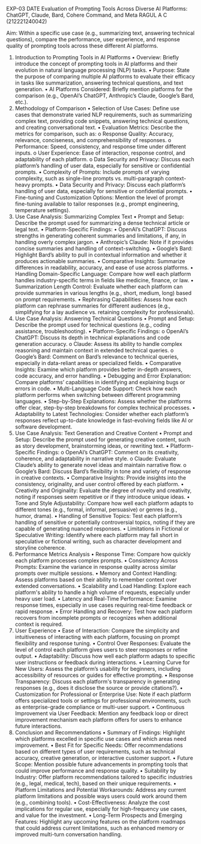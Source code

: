EXP-03
DATE 	Evaluation of Prompting Tools Across Diverse AI Platforms:   
 ChatGPT, Claude, Bard, Cohere Command, and Meta
                                                                                 RAGUL A C (212221240042)
                                                                                                               
Aim: Within a specific use case (e.g., summarizing text, answering technical questions), compare the performance, user experience, and response quality of prompting tools across these different AI platforms.
1. Introduction to Prompting Tools in AI Platforms
•	Overview: Briefly introduce the concept of prompting tools in AI platforms and their evolution in natural language processing (NLP) tasks.
•	Purpose: State the purpose of comparing multiple AI platforms to evaluate their efficacy in tasks like summarization, answering technical questions, and text generation.
•	AI Platforms Considered: Briefly mention platforms for the comparison (e.g., OpenAI’s ChatGPT, Anthropic’s Claude, Google’s Bard, etc.).
2. Methodology of Comparison
•	Selection of Use Cases: Define use cases that demonstrate varied NLP requirements, such as summarizing complex text, providing code snippets, answering technical questions, and creating conversational text.
•	Evaluation Metrics: Describe the metrics for comparison, such as:
o	Response Quality: Accuracy, relevance, conciseness, and comprehensibility of responses.
o	Performance: Speed, consistency, and response time under different inputs.
o	User Experience: Ease of interaction, response control, and adaptability of each platform.
o	Data Security and Privacy: Discuss each platform’s handling of user data, especially for sensitive or confidential prompts.
•	Complexity of Prompts: Include prompts of varying complexity, such as single-line prompts vs. multi-paragraph context-heavy prompts.
•	Data Security and Privacy: Discuss each platform’s handling of user data, especially for sensitive or confidential prompts.
•	Fine-tuning and Customization Options: Mention the level of prompt fine-tuning available to tailor responses (e.g., prompt engineering, temperature settings). 
3. Use Case Analysis: Summarizing Complex Text
•	Prompt and Setup: Describe the prompt used for summarizing a dense technical article or legal text.
•	Platform-Specific Findings:
•	OpenAI’s ChatGPT: Discuss strengths in generating coherent summaries and limitations, if any, in handling overly complex jargon.
•	Anthropic’s Claude: Note if it provides concise summaries and handling of context-switching.
•	Google’s Bard: Highlight Bard’s ability to pull in contextual information and whether it produces actionable summaries.
•	Comparative Insights: Summarize differences in readability, accuracy, and ease of use across platforms.
•	Handling Domain-Specific Language: Compare how well each platform handles industry-specific terms in fields like medicine, finance, or law.
•	Summarization Length Control: Evaluate whether each platform can provide summaries in various lengths (e.g., short, medium, long) based on prompt requirements.
•	Rephrasing Capabilities: Assess how each platform can rephrase summaries for different audiences (e.g., simplifying for a lay audience vs. retaining complexity for professionals).
4. Use Case Analysis: Answering Technical Questions
•	Prompt and Setup: Describe the prompt used for technical questions (e.g., coding assistance, troubleshooting).
•	Platform-Specific Findings:
o	OpenAI’s ChatGPT: Discuss its depth in technical explanations and code generation accuracy.
o	Claude: Assess its ability to handle complex reasoning and maintain context in extended technical queries.
o	Google’s Bard: Comment on Bard’s relevance to technical queries, especially in data-reliant areas or specialized fields.
•	Comparative Insights: Examine which platform provides better in-depth answers, code accuracy, and error handling.
•	Debugging and Error Explanation: Compare platforms’ capabilities in identifying and explaining bugs or errors in code.
•	Multi-Language Code Support: Check how each platform performs when switching between different programming languages.
•	Step-by-Step Explanations: Assess whether the platforms offer clear, step-by-step breakdowns for complex technical processes.
•	Adaptability to Latest Technologies: Consider whether each platform’s responses reflect up-to-date knowledge in fast-evolving fields like AI or software development.
5. Use Case Analysis: Text Generation and Creative Content
•	Prompt and Setup: Describe the prompt used for generating creative content, such as story development, brainstorming ideas, or rewriting text.
•	Platform-Specific Findings:
o	OpenAI’s ChatGPT: Comment on its creativity, coherence, and adaptability in narrative style.
o	Claude: Evaluate Claude’s ability to generate novel ideas and maintain narrative flow.
o	Google’s Bard: Discuss Bard’s flexibility in tone and variety of response in creative contexts.
•	Comparative Insights: Provide insights into the consistency, originality, and user control offered by each platform.
•	Creativity and Originality: Evaluate the degree of novelty and creativity, noting if responses seem repetitive or if they introduce unique ideas.
•	Tone and Style Adjustability: Compare how well each platform adapts to different tones (e.g., formal, informal, persuasive) or genres (e.g., humor, drama).
•	Handling of Sensitive Topics: Test each platform’s handling of sensitive or potentially controversial topics, noting if they are capable of generating nuanced responses.
•	Limitations in Fictional or Speculative Writing: Identify where each platform may fall short in speculative or fictional writing, such as character development and storyline coherence.
6. Performance Metrics Analysis
•	Response Time: Compare how quickly each platform processes complex prompts.
•	Consistency Across Prompts: Examine the variance in response quality across similar prompts over multiple sessions.
•	Memory and Context Handling: Assess platforms based on their ability to remember context over extended conversations.
•	Scalability and Load Handling: Explore each platform's ability to handle a high volume of requests, especially under heavy user load.
•	Latency and Real-Time Performance: Examine response times, especially in use cases requiring real-time feedback or rapid response.
•	Error Handling and Recovery: Test how each platform recovers from incomplete prompts or recognizes when additional context is required.
7. User Experience
•	Ease of Interaction: Compare the simplicity and intuitiveness of interacting with each platform, focusing on prompt flexibility and response tuning.
•	Control Over Responses: Evaluate the level of control each platform gives users to steer responses or refine output.
•	Adaptability: Discuss how well each platform adapts to specific user instructions or feedback during interactions.
•	Learning Curve for New Users: Assess the platform’s usability for beginners, including accessibility of resources or guides for effective prompting.
•	Response Transparency: Discuss each platform's transparency in generating responses (e.g., does it disclose the source or provide citations?).
•	Customization for Professional or Enterprise Use: Note if each platform offers specialized tools or settings for professional environments, such as enterprise-grade compliance or multi-user support.
•	Continuous Improvement via User Feedback: Mention any feedback loop or direct improvement mechanism each platform offers for users to enhance future interactions.
8. Conclusion and Recommendations
•	Summary of Findings: Highlight which platforms excelled in specific use cases and which areas need improvement.
•	Best Fit for Specific Needs: Offer recommendations based on different types of user requirements, such as technical accuracy, creative generation, or interactive customer support.
•	Future Scope: Mention possible future advancements in prompting tools that could improve performance and response quality.
•	Suitability by Industry: Offer platform recommendations tailored to specific industries (e.g., legal, medical, tech), based on their unique requirements.
•	Platform Limitations and Potential Workarounds: Address any current platform limitations and possible ways users could work around them (e.g., combining tools).
•	Cost-Effectiveness: Analyze the cost implications for regular use, especially for high-frequency use cases, and value for the investment.
•	Long-Term Prospects and Emerging Features: Highlight any upcoming features on the platform roadmaps that could address current limitations, such as enhanced memory or improved multi-turn conversation handling.


